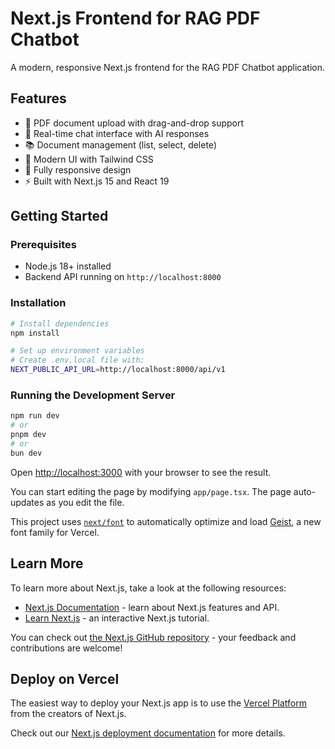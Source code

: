 # Next.js Frontend for RAG PDF Chatbot

A modern, responsive Next.js frontend for the RAG PDF Chatbot application.

## Features

- 📄 PDF document upload with drag-and-drop support
- 💬 Real-time chat interface with AI responses
- 📚 Document management (list, select, delete)
- 🎨 Modern UI with Tailwind CSS
- 📱 Fully responsive design
- ⚡ Built with Next.js 15 and React 19

## Getting Started

### Prerequisites

- Node.js 18+ installed
- Backend API running on `http://localhost:8000`

### Installation

```bash
# Install dependencies
npm install

# Set up environment variables
# Create .env.local file with:
NEXT_PUBLIC_API_URL=http://localhost:8000/api/v1
```

### Running the Development Server

```bash
npm run dev
# or
pnpm dev
# or
bun dev
```

Open [http://localhost:3000](http://localhost:3000) with your browser to see the result.

You can start editing the page by modifying `app/page.tsx`. The page auto-updates as you edit the file.

This project uses [`next/font`](https://nextjs.org/docs/app/building-your-application/optimizing/fonts) to automatically optimize and load [Geist](https://vercel.com/font), a new font family for Vercel.

## Learn More

To learn more about Next.js, take a look at the following resources:

- [Next.js Documentation](https://nextjs.org/docs) - learn about Next.js features and API.
- [Learn Next.js](https://nextjs.org/learn) - an interactive Next.js tutorial.

You can check out [the Next.js GitHub repository](https://github.com/vercel/next.js) - your feedback and contributions are welcome!

## Deploy on Vercel

The easiest way to deploy your Next.js app is to use the [Vercel Platform](https://vercel.com/new?utm_medium=default-template&filter=next.js&utm_source=create-next-app&utm_campaign=create-next-app-readme) from the creators of Next.js.

Check out our [Next.js deployment documentation](https://nextjs.org/docs/app/building-your-application/deploying) for more details.
